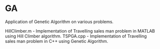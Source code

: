 # GA
 Application of Genetic Algorithm on various problems.
 
 HillClimber.m - Implementation of Travelling sales man problem in MATLAB using Hill Climber algorithm.
 TSPGA.cpp - Implementation of Travelling sales man problem in C++ using Genetic Algorithm.
 
